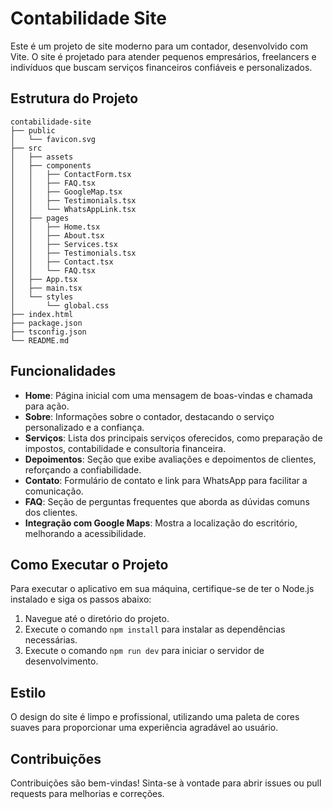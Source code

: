 # Contabilidade Site

Este é um projeto de site moderno para um contador, desenvolvido com Vite. O site é projetado para atender pequenos empresários, freelancers e indivíduos que buscam serviços financeiros confiáveis e personalizados.

## Estrutura do Projeto

```
contabilidade-site
├── public
│   └── favicon.svg
├── src
│   ├── assets
│   ├── components
│   │   ├── ContactForm.tsx
│   │   ├── FAQ.tsx
│   │   ├── GoogleMap.tsx
│   │   ├── Testimonials.tsx
│   │   └── WhatsAppLink.tsx
│   ├── pages
│   │   ├── Home.tsx
│   │   ├── About.tsx
│   │   ├── Services.tsx
│   │   ├── Testimonials.tsx
│   │   ├── Contact.tsx
│   │   └── FAQ.tsx
│   ├── App.tsx
│   ├── main.tsx
│   └── styles
│       └── global.css
├── index.html
├── package.json
├── tsconfig.json
└── README.md
```

## Funcionalidades

- **Home**: Página inicial com uma mensagem de boas-vindas e chamada para ação.
- **Sobre**: Informações sobre o contador, destacando o serviço personalizado e a confiança.
- **Serviços**: Lista dos principais serviços oferecidos, como preparação de impostos, contabilidade e consultoria financeira.
- **Depoimentos**: Seção que exibe avaliações e depoimentos de clientes, reforçando a confiabilidade.
- **Contato**: Formulário de contato e link para WhatsApp para facilitar a comunicação.
- **FAQ**: Seção de perguntas frequentes que aborda as dúvidas comuns dos clientes.
- **Integração com Google Maps**: Mostra a localização do escritório, melhorando a acessibilidade.

## Como Executar o Projeto

Para executar o aplicativo em sua máquina, certifique-se de ter o Node.js instalado e siga os passos abaixo:

1. Navegue até o diretório do projeto.
2. Execute o comando `npm install` para instalar as dependências necessárias.
3. Execute o comando `npm run dev` para iniciar o servidor de desenvolvimento.

## Estilo

O design do site é limpo e profissional, utilizando uma paleta de cores suaves para proporcionar uma experiência agradável ao usuário.

## Contribuições

Contribuições são bem-vindas! Sinta-se à vontade para abrir issues ou pull requests para melhorias e correções.
